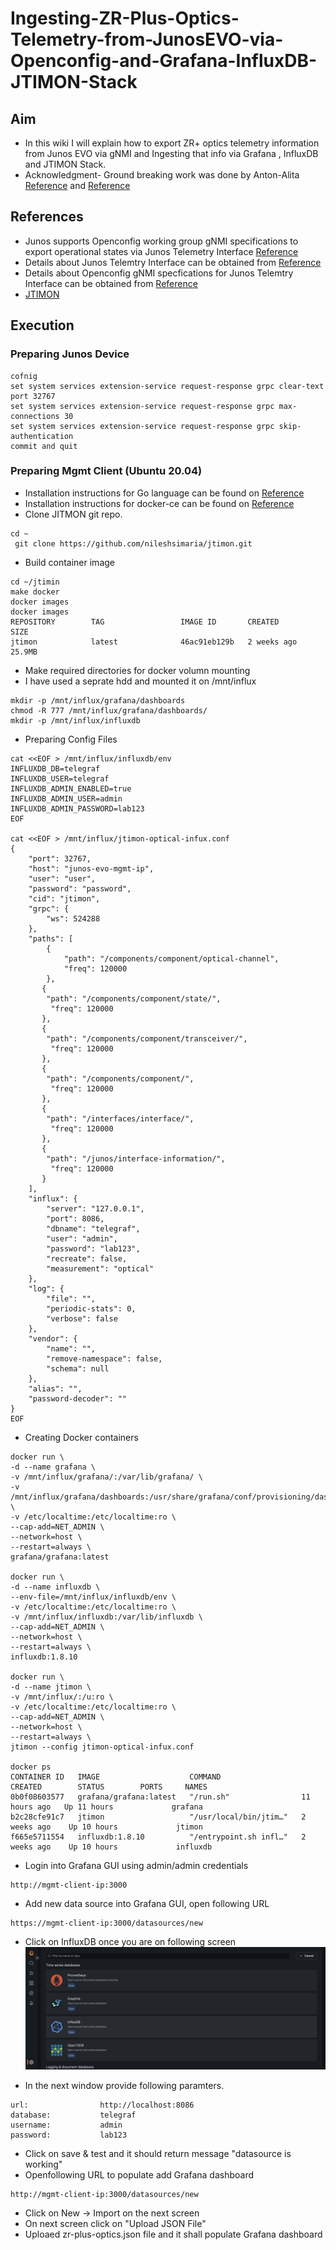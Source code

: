 # Ingesting-ZR-Plus-Optics-Telemetry-from-JunosEVO-via-Openconfig-and-Grafana-InfluxDB-JTIMON-Stack

## Aim
* In this wiki I will explain how to export ZR+ optics telemetry information from Junos EVO via gNMI and Ingesting that info via Grafana , InfluxDB and JTIMON Stack.
* Acknowledgment- Ground breaking work was done by Anton-Alita [Reference](https://github.com/a-elita) and [Reference](https://community.juniper.net/blogs/anton-elita/2022/07/18/telemetry-collector-and-dataviz-on-junos-evo?CommunityKey=44efd17a-81a6-4306-b5f3-e5f82402d8d3)
## References 
* Junos supports Openconfig working group gNMI specifications to export operational states via Junos Telemetry Interface [Reference](https://www.juniper.net/documentation/us/en/software/junos/grpc-network-services/topics/concept/grpc-services-overview.html#:~:text=Whereas%20gNMI%20handles%20state%20management,common%20operations%20on%20network%20devices.)
* Details about Junos Telemtry Interface can be obtained from [Reference](https://www.juniper.net/documentation/us/en/software/junos/interfaces-telemetry/topics/concept/junos-telemetry-interface-oveview.html)
* Details about Openconfig gNMI specfications for Junos Telemtry Interface can be obtained from [Reference](https://www.juniper.net/documentation/us/en/software/junos/interfaces-telemetry/topics/concept/open-config-grpc-junos-telemetry-interface-understanding.html)
* [JTIMON](https://github.com/nileshsimaria/jtimon)
## Execution
### Preparing Junos Device
```
cofnig 
set system services extension-service request-response grpc clear-text port 32767
set system services extension-service request-response grpc max-connections 30
set system services extension-service request-response grpc skip-authentication
commit and quit
```
### Preparing Mgmt Client (Ubuntu 20.04)
* Installation instructions for Go language can be found on [Reference](https://go.dev/doc/install)
* Installation instructions for docker-ce can be found on [Reference](https://docs.docker.com/engine/install/ubuntu/)
* Clone JITMON git repo. 
```
cd ~
 git clone https://github.com/nileshsimaria/jtimon.git
```
* Build container image
```
cd ~/jtimin
make docker 
docker images
docker images
REPOSITORY        TAG                 IMAGE ID       CREATED       SIZE
jtimon            latest              46ac91eb129b   2 weeks ago   25.9MB
```
* Make required directories for docker volumn mounting
* I have used a seprate hdd and mounted it on /mnt/influx
```
mkdir -p /mnt/influx/grafana/dashboards
chmod -R 777 /mnt/influx/grafana/dashboards/
mkdir -p /mnt/influx/influxdb
```
* Preparing Config Files 
```
cat <<EOF > /mnt/influx/influxdb/env
INFLUXDB_DB=telegraf
INFLUXDB_USER=telegraf
INFLUXDB_ADMIN_ENABLED=true
INFLUXDB_ADMIN_USER=admin
INFLUXDB_ADMIN_PASSWORD=lab123
EOF

cat <<EOF > /mnt/influx/jtimon-optical-infux.conf 
{
    "port": 32767,
    "host": "junos-evo-mgmt-ip",
    "user": "user",
    "password": "password",
    "cid": "jtimon",
    "grpc": {
        "ws": 524288
    },
    "paths": [
        {
            "path": "/components/component/optical-channel",
            "freq": 120000
        },
       {
        "path": "/components/component/state/",
         "freq": 120000
       },
       {
        "path": "/components/component/transceiver/",
         "freq": 120000
       },
       {
        "path": "/components/component/",
         "freq": 120000
       },
       {
        "path": "/interfaces/interface/",
         "freq": 120000
       },
       {
        "path": "/junos/interface-information/",
         "freq": 120000
       }
    ],
    "influx": {
        "server": "127.0.0.1",
        "port": 8086,
        "dbname": "telegraf",
        "user": "admin",
        "password": "lab123",
        "recreate": false,
        "measurement": "optical"
    },
    "log": {
        "file": "",
        "periodic-stats": 0,
        "verbose": false
    },
    "vendor": {
        "name": "",
        "remove-namespace": false,
        "schema": null
    },
    "alias": "",
    "password-decoder": ""
}
EOF 
```
* Creating Docker containers 

```
docker run \
-d --name grafana \
-v /mnt/influx/grafana/:/var/lib/grafana/ \
-v /mnt/influx/grafana/dashboards:/usr/share/grafana/conf/provisioning/dashboards/ \
-v /etc/localtime:/etc/localtime:ro \
--cap-add=NET_ADMIN \
--network=host \
--restart=always \
grafana/grafana:latest

docker run \
-d --name influxdb \
--env-file=/mnt/influx/influxdb/env \
-v /etc/localtime:/etc/localtime:ro \
-v /mnt/influx/influxdb:/var/lib/influxdb \
--cap-add=NET_ADMIN \
--network=host \
--restart=always \
influxdb:1.8.10

docker run \
-d --name jtimon \
-v /mnt/influx/:/u:ro \
-v /etc/localtime:/etc/localtime:ro \
--cap-add=NET_ADMIN \
--network=host \
--restart=always \
jtimon --config jtimon-optical-infux.conf

docker ps
CONTAINER ID   IMAGE                    COMMAND                  CREATED        STATUS        PORTS     NAMES
0b0f08603577   grafana/grafana:latest   "/run.sh"                11 hours ago   Up 11 hours             grafana
b2c28cfe91c7   jtimon                   "/usr/local/bin/jtim…"   2 weeks ago    Up 10 hours             jtimon
f665e5711554   influxdb:1.8.10          "/entrypoint.sh infl…"   2 weeks ago    Up 10 hours             influxdb
```
* Login into Grafana GUI using admin/admin credentials
```
http://mgmt-client-ip:3000
```
* Add new data source into Grafana GUI, open following URL

```
https://mgmt-client-ip:3000/datasources/new
```
* Click on InfluxDB once you are on following screen
![InfluxDB](./images/influxdb.png)

* In the next window provide following paramters.

```
url:                http://localhost:8086
database:           telegraf
username:           admin   
password:           lab123
```
* Click on save & test and it should return message "datasource is working"
* Openfollowing URL to populate add Grafana dashboard
```
http://mgmt-client-ip:3000/datasources/new
```
* Click on New -> Import on the next screen 
* On next screen click on "Upload JSON File"
* Uploaed zr-plus-optics.json file and it shall populate Grafana dashboard 